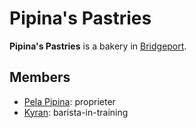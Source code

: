 # Pipina's Pastries

**Pipina's Pastries** is a bakery in [Bridgeport](../../societies/esterfell-accord/bridgeport/bridgeport.md).

## Members

- [Pela Pipina](../arcartisans/members/pela-pipina.md): proprieter
- [Kyran](../arcartisans/members/kyran.md): barista-in-training
